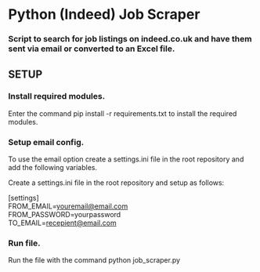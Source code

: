 # Python (Indeed) Job Scraper


### Script to search for job listings on indeed.co.uk and have them sent via email or converted to an Excel file.


## SETUP


### Install required modules.

Enter the command pip install -r requirements.txt to install the required modules.

### Setup email config.


To use the email option create a settings.ini file in the root repository and add the following variables.

Create a settings.ini file in the root repository and setup as follows:<br/>

[settings]<br/>
FROM_EMAIL=youremail@email.com <br/>
FROM_PASSWORD=yourpassword <br/>
TO_EMAIL=recepient@email.com <br/>


### Run file.

Run the file with the command python job_scraper.py

